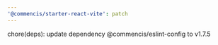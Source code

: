 ```yaml
---
'@commencis/starter-react-vite': patch
---
```


chore(deps): update dependency @commencis/eslint-config to v1.7.5
